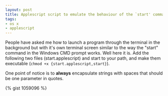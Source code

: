 ```yaml
--- 
layout: post
title: Applescript script to emulate the behaviour of the `start' command in the windows CMD prompt
tags: 
- os x
- applescript
---
```

People have asked me how to launch a program through the terminal in the
background but with it's own terminal screen similar to the way the "start"
command in the Windows CMD prompt works. Well here it is. Add the following two
files (start.applescript) and start to your path, and make them executable
(`chmod +x {start.applescript,start}`).

One point of notice is to <strong>always</strong> encapsulate strings with
spaces that should be one parameter in quotes.

{% gist 1059096 %}